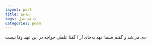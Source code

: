 ```yaml
---
layout: post
title: حافظ
tags: حافظ غزل
categories: poem
---
```


دی می‌شد و گفتم صنما عهد به‌جای آر / گفتا غلطی خواجه در این عهد وفا نیست
